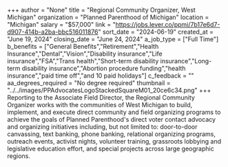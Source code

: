 +++
author = "None"
title = "Regional Community Organizer, West Michigan"
organization = "Planned Parenthood of Michigan"
location = "Michigan"
salary = "$57,000"
link = "https://jobs.lever.co/ppmi/7b17e6d7-d907-414b-a2ba-bbc516011876"
sort_date = "2024-06-19"
created_at = "June 19, 2024"
closing_date = "June 24, 2024"
a_job_type = ["Full Time"]
b_benefits = ["General Benefits","Retirement","Health Insurance","Dental","Vision","Disability insurance","Life insurance","FSA","Trans health","Short-term disability insurance","Long-term disability insurance","Abortion procedure funding","health insurance","paid time off","and 10 paid holidays"]
c_feedback = ""
aa_degrees_required = "No degree required"
thumbnail = "../../images/PPAdvocatesLogoStackedSquareM01_20ce6c34.png"
+++
Reporting to the Associate Field Director, the Regional Community Organizer works with the communities of West Michigan to build, implement, and execute direct community and field organizing programs to achieve the goals of Planned Parenthood's direct voter contact advocacy and organizing initiatives including, but not limited to: door-to-door canvassing, text banking, phone banking, relational organizing programs, outreach events, activist nights, volunteer training, grassroots lobbying and legislative education effort, and special projects across large geographic regions.